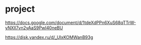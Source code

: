 # project

https://docs.google.com/document/d/1tdeXdPPn6XuS68qTTrW-yNXIl7vn2yAaS9PwI40neBU

https://disk.yandex.ru/d/_UlxKOMWanB93g

